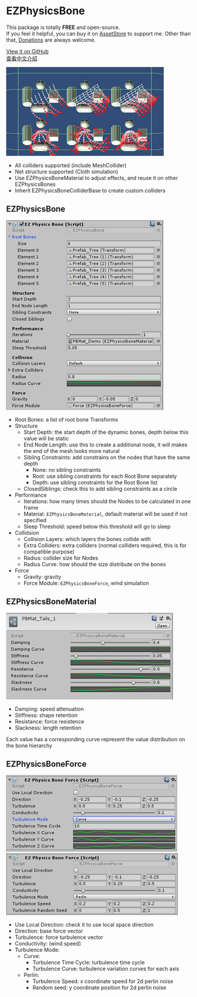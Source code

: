 # EZPhysicsBone

This package is totally **FREE** and open-source.  
If you feel it helpful, you can buy it on [AssetStore](https://assetstore.unity.com/packages/slug/148136) to support me. Other than that, [Donations](https://github.com/EZhex1991/Receipts) are always welcome.

[View it on GitHub](https://github.com/EZhex1991/EZPhysicsBone)  
[查看中文介绍](README_CN.md)  

![EZPhysicsBone](.SamplePicture/EZPhysicsBone.gif)

- All colliders supported (include MeshCollider)
- Net structure supported (Cloth simulation)
- Use EZPhysicsBoneMaterial to adjust effects, and reuse it on other EZPhysicsBones
- Inherit EZPhysicsBoneColliderBase to create custom colliders

## EZPhysicsBone

![EZPhysicsBone](.SamplePicture/EZPhysicsBone.png)

- Root Bones: a list of root bone Transforms
- Structure
  - Start Depth: the start depth of the dynamic bones, depth below this value will be static
  - End Node Length: use this to create a additional node, it will makes the end of the mesh looks more natural
  - Sibling Constraints: add constrains on the nodes that have the same depth
    - None: no sibling constraints
    - Root: use sibling constraints for each Root Bone separately
    - Depth: use sibling constraints for the Root Bone list
  - ClosedSiblings: check this to add sibling constraints as a circle
- Performance
  - Iterations: how many times should the Nodes to be calculated in one frame
  - Material: `EZPhysicsBoneMaterial`, default material will be used if not specified
  - Sleep Threshold: speed below this threshold will go to sleep
- Collidsion
  - Collision Layers: which layers the bones collide with
  - Extra Colliders: extra colliders (normal colliders required, this is for compatible purpose)
  - Radius: collider size for Nodes
  - Radius Curve: how should the size distribute on the bones
- Force
  - Gravity: gravity
  - Force Module: `EZPhysicsBoneForce`, wind simulation

## EZPhysicsBoneMaterial

![EZPhysicsBoneMaterial](.SamplePicture/EZPhysicsBoneMaterial.png)

- Damping: speed attenuation
- Stiffness: shape retention
- Resistance: force resistence
- Slackness: length retention

Each value has a corresponding curve represent the value distribution on the bone hierarchy

## EZPhysicsBoneForce

![EZPhysicsBoneForce_Curve](.SamplePicture/EZPhysicsBoneForce_Curve.png)
![EZPhysicsBoneForce_Perlin](.SamplePicture/EZPhysicsBoneForce_Perlin.png)

- Use Local Direction: check it to use local space direction
- Direction: base force vector
- Turbulence: force turbulence vector
- Conductivity: (wind speed)
- Turbulence Mode:
  - Curve:
    - Turbulence Time Cycle: turbulence time cycle
    - Turbulence Curve: turbulence variation curves for each axis
  - Perlin:
    - Turbulence Speed: x coordinate speed for 2d perlin noise
    - Random seed: y coordinate position for 2d perlin noise
